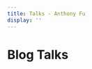 ```yaml
---
title: Talks - Anthony Fu
display: ''
---
```


<div class="prose m-auto mb-8 select-none">
  <h1 class="mb-0">
    <router-link to="/posts" class="opacity-20 hover:opacity-50 !border-none !font-400">Blog</router-link>
    Talks
  </h1>
</div>

<ListPosts type="talk"/>
